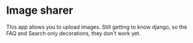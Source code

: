 # Image sharer

This app allows you to upload images.
Still getting to know django, so the FAQ and Search only decorations, they don't work yet.
